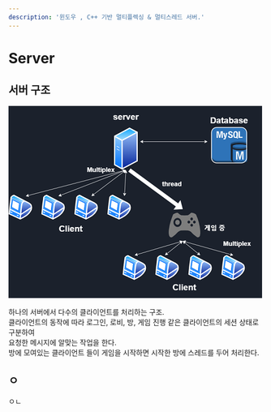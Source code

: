 ```yaml
---
description: '윈도우 , C++ 기반 멀티플렉싱 & 멀티스레드 서버.'
---
```


# Server

## 서버 구조

![](../.gitbook/assets/servarchitecture.png)

하나의 서버에서 다수의 클라이언트를 처리하는 구조.  
클라이언트의 동작에 따라 로그인, 로비, 방, 게임 진행 같은 클라이언트의 세션 상태로 구분하여   
요청한 메시지에 알맞는 작업을 한다.  
방에 모여있는 클라이언트 들이 게임을 시작하면 시작한 방에 스레드를 두어 처리한다.

  


## ㅇ

ㅇㄴ

